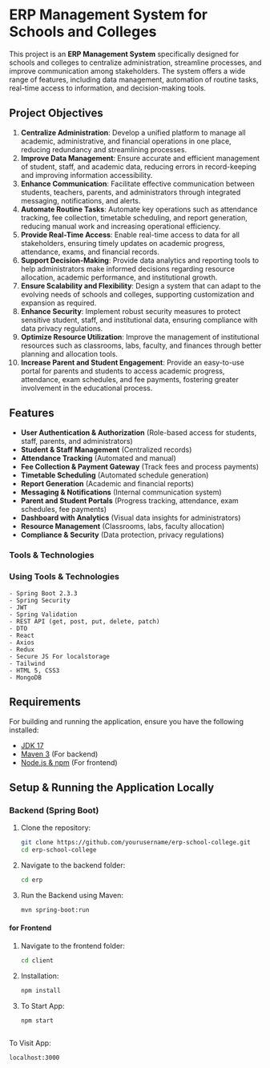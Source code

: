 # ERP Management System for Schools and Colleges

This project is an **ERP Management System** specifically designed for schools and colleges to centralize administration, streamline processes, and improve communication among stakeholders. The system offers a wide range of features, including data management, automation of routine tasks, real-time access to information, and decision-making tools.

## Project Objectives

1. **Centralize Administration**: Develop a unified platform to manage all academic, administrative, and financial operations in one place, reducing redundancy and streamlining processes.
2. **Improve Data Management**: Ensure accurate and efficient management of student, staff, and academic data, reducing errors in record-keeping and improving information accessibility.
3. **Enhance Communication**: Facilitate effective communication between students, teachers, parents, and administrators through integrated messaging, notifications, and alerts.
4. **Automate Routine Tasks**: Automate key operations such as attendance tracking, fee collection, timetable scheduling, and report generation, reducing manual work and increasing operational efficiency.
5. **Provide Real-Time Access**: Enable real-time access to data for all stakeholders, ensuring timely updates on academic progress, attendance, exams, and financial records.
6. **Support Decision-Making**: Provide data analytics and reporting tools to help administrators make informed decisions regarding resource allocation, academic performance, and institutional growth.
7. **Ensure Scalability and Flexibility**: Design a system that can adapt to the evolving needs of schools and colleges, supporting customization and expansion as required.
8. **Enhance Security**: Implement robust security measures to protect sensitive student, staff, and institutional data, ensuring compliance with data privacy regulations.
9. **Optimize Resource Utilization**: Improve the management of institutional resources such as classrooms, labs, faculty, and finances through better planning and allocation tools.
10. **Increase Parent and Student Engagement**: Provide an easy-to-use portal for parents and students to access academic progress, attendance, exam schedules, and fee payments, fostering greater involvement in the educational process.

## Features

- **User Authentication & Authorization** (Role-based access for students, staff, parents, and administrators)
- **Student & Staff Management** (Centralized records)
- **Attendance Tracking** (Automated and manual)
- **Fee Collection & Payment Gateway** (Track fees and process payments)
- **Timetable Scheduling** (Automated schedule generation)
- **Report Generation** (Academic and financial reports)
- **Messaging & Notifications** (Internal communication system)
- **Parent and Student Portals** (Progress tracking, attendance, exam schedules, fee payments)
- **Dashboard with Analytics** (Visual data insights for administrators)
- **Resource Management** (Classrooms, labs, faculty allocation)
- **Compliance & Security** (Data protection, privacy regulations)

### Tools & Technologies


### Using Tools & Technologies
``` 
- Spring Boot 2.3.3
- Spring Security
- JWT
- Spring Validation
- REST API (get, post, put, delete, patch)
- DTO
- React
- Axios
- Redux
- Secure JS For localstorage
- Tailwind
- HTML 5, CSS3
- MongoDB
```


## Requirements

For building and running the application, ensure you have the following installed:

- [JDK 17](https://www.oracle.com/java/technologies/javase/jdk17-archive-downloads.html)
- [Maven 3](https://maven.apache.org) (For backend)
- [Node.js & npm](https://nodejs.org/) (For frontend)

## Setup & Running the Application Locally

### Backend (Spring Boot)

1. Clone the repository:
   
   ```bash
   git clone https://github.com/yourusername/erp-school-college.git
   cd erp-school-college
2. Navigate to the backend folder:
    ```bash
    cd erp
3. Run the Backend using Maven:
   ```bash
   mvn spring-boot:run


#### for Frontend

1. Navigate to the frontend folder:
    ```bash
    cd client
2. Installation:
   ```bash
   npm install

3. To Start App:
   ```bash
   npm start



To Visit App:         
```bash
localhost:3000

